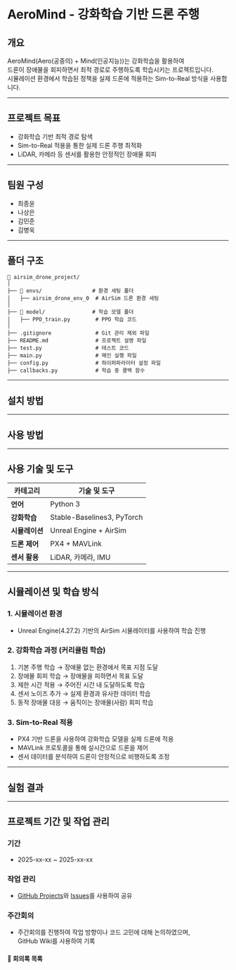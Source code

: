 # AeroMind - 강화학습 기반 드론 주행

## 개요
AeroMind(Aero(공중의) + Mind(인공지능))는 강화학습을 활용하여  
드론이 장애물을 회피하면서 최적 경로로 주행하도록 학습시키는 프로젝트입니다.  
시뮬레이션 환경에서 학습된 정책을 실제 드론에 적용하는 Sim-to-Real 방식을 사용합니다.  

---

## 프로젝트 목표
- 강화학습 기반 최적 경로 탐색
- Sim-to-Real 적용을 통한 실제 드론 주행 최적화  
- LiDAR, 카메라 등 센서를 활용한 안정적인 장애물 회피  

---

## 팀원 구성
- 최종윤  
- 나상은  
- 김민준
- 김병욱

---

## 폴더 구조 
```
📂 airsim_drone_project/
│  
├── 📂 envs/                # 환경 세팅 폴더  
│   ├── airsim_drone_env_0  # AirSim 드론 환경 세팅
│  
├── 📂 model/               # 학습 모델 폴더  
│   ├── PPO_train.py        # PPO 학습 코드  
│  
├── .gitignore              # Git 관리 제외 파일  
├── README.md               # 프로젝트 설명 파일  
├── test.py                 # 테스트 코드  
├── main.py                 # 메인 실행 파일  
├── config.py               # 하이퍼파라미터 설정 파일  
├── callbacks.py            # 학습 중 콜백 함수 

```
---

## 설치 방법

---

## 사용 방법

---

## 사용 기술 및 도구
| 카테고리 | 기술 및 도구 |
|----------|-------------|
| **언어** | Python 3 |
| **강화학습** | Stable-Baselines3, PyTorch |
| **시뮬레이션** | Unreal Engine + AirSim |
| **드론 제어** | PX4 + MAVLink |
| **센서 활용** | LiDAR, 카메라, IMU |

---

## 시뮬레이션 및 학습 방식
### **1️. 시뮬레이션 환경**
- Unreal Engine(4.27.2) 기반의 AirSim 시뮬레이터를 사용하여 학습 진행  

### **2️. 강화학습 과정 (커리큘럼 학습)**
1. 기본 주행 학습 → 장애물 없는 환경에서 목표 지점 도달  
2. 장애물 회피 학습 → 장애물을 피하면서 목표 도달  
3. 제한 시간 적용 → 주어진 시간 내 도달하도록 학습  
4. 센서 노이즈 추가 → 실제 환경과 유사한 데이터 학습  
5. 동적 장애물 대응 → 움직이는 장애물(사람) 회피 학습  

### **3️. Sim-to-Real 적용**
- PX4 기반 드론을 사용하여 강화학습 모델을 실제 드론에 적용 
- MAVLink 프로토콜을 통해 실시간으로 드론을 제어
- 센서 데이터를 분석하여 드론이 안정적으로 비행하도록 조정


---

## 실험 결과

---

## 프로젝트 기간 및 작업 관리 

### 기간  
- 2025-xx-xx ~ 2025-xx-xx

### 작업 관리  
- [GitHub Projects](#)와 [Issues](#)를 사용하여 공유

### 주간회의  
- 주간회의를 진행하여 작업 방향이나 코드 고민에 대해 논의하였으며,  
GitHub Wiki를 사용하여 기록

#### 🔗 회의록 목록  